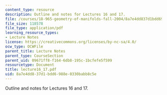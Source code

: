 ```yaml
---
content_type: resource
description: Outline and notes for Lectures 16 and 17.
file: /courses/18-965-geometry-of-manifolds-fall-2004/8a7e4dd837d1bdd6988e0330babb8c5e_lecture16_17.pdf
file_size: 118578
file_type: application/pdf
learning_resource_types:
- Lecture Notes
license: https://creativecommons.org/licenses/by-nc-sa/4.0/
ocw_type: OCWFile
parent_title: Lecture Notes
parent_type: CourseSection
parent_uid: 09671ff8-f164-6db8-195c-1bcfefe5f599
resourcetype: Document
title: lecture16_17.pdf
uid: 8a7e4dd8-37d1-bdd6-988e-0330babb8c5e
---
```

Outline and notes for Lectures 16 and 17.